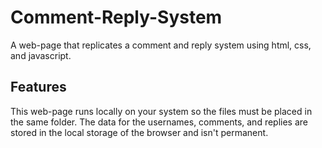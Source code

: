 # Comment-Reply-System
A web-page that replicates a comment and reply system using html, css, and javascript.

## Features
This web-page runs locally on your system so the files must be placed in the same folder. The data for the usernames, comments, and replies are stored in the local storage of the browser and isn't permanent. 
